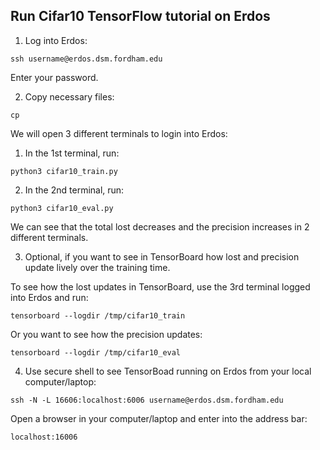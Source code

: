 
## Run Cifar10 TensorFlow tutorial on Erdos

1. Log into Erdos:

`ssh username@erdos.dsm.fordham.edu`

Enter your password.

2. Copy necessary files:

`cp `


We will open 3 different terminals to login into Erdos:

1. In the 1st terminal, run: 

`python3 cifar10_train.py`

2. In the 2nd terminal, run:

`python3 cifar10_eval.py`

We can see that the total lost decreases and the precision increases in 2 different terminals.

3. Optional, if you want to see in TensorBoard how lost and precision update lively over the training time.

To see how the lost updates in TensorBoard, use the 3rd terminal logged into Erdos and run:

`tensorboard --logdir /tmp/cifar10_train`

Or you want to see how the precision updates:

`tensorboard --logdir /tmp/cifar10_eval`

4. Use secure shell to see TensorBoad running on Erdos from your local computer/laptop:

`ssh -N -L 16606:localhost:6006 username@erdos.dsm.fordham.edu`

Open a browser in your computer/laptop and enter into the address bar:

`localhost:16006`
